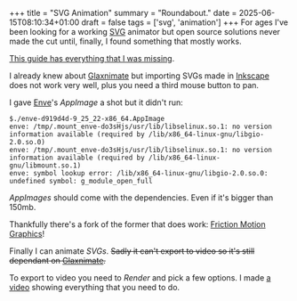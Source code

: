 +++
title = "SVG Animation"
summary = "Roundabout."
date = 2025-06-15T08:10:34+01:00
draft = false
tags = ['svg', 'animation']
+++
For ages I've been looking for a working [SVG](https://en.wikipedia.org/wiki/SVG) animator but open source solutions never made the cut until, finally, I found something that mostly works.

[This guide has everything that I was missing](https://theartsquirrel.com/3908/svg-based-motion-graphics-software/).

I already knew about [Glaxnimate](https://glaxnimate.mattbas.org/) but importing SVGs made in [Inkscape](https://inkscape.org/) does not work very well, plus you need a third mouse button to pan.

I gave [Enve](https://maurycyliebner.github.io/dow/index)'s *AppImage* a shot but it didn't run:
```
$./enve-d919d4d-9_25_22-x86_64.AppImage 
enve: /tmp/.mount_enve-do3sHjs/usr/lib/libselinux.so.1: no version information available (required by /lib/x86_64-linux-gnu/libgio-2.0.so.0)
enve: /tmp/.mount_enve-do3sHjs/usr/lib/libselinux.so.1: no version information available (required by /lib/x86_64-linux-gnu/libmount.so.1)
enve: symbol lookup error: /lib/x86_64-linux-gnu/libgio-2.0.so.0: undefined symbol: g_module_open_full
```
*AppImages* should come with the dependencies. Even if it's bigger than 150mb.

Thankfully there's a fork of the former that does work: [Friction Motion Graphics](https://friction.graphics/)!

Finally I can animate *SVGs*. ~~Sadly it can't export to video so it's still dependant on [Glaxnimate](https://glaxnimate.mattbas.org/).~~

To export to video you need to *Render* and pick a few options. I made [a video](https://www.youtube.com/watch?v=0X2bSSb6TVw) showing everything that you need to do.
